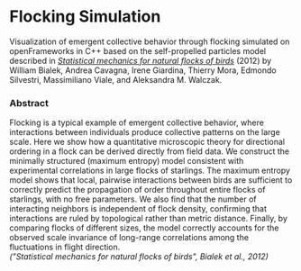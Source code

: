 # Flocking Simulation

Visualization of emergent collective behavior through flocking simulated on openFrameworks in C++ based on the self-propelled particles model described in [_Statistical mechanics for natural flocks of birds_](https://doi.org/10.1073/pnas.1118633109) (2012) by William Bialek, Andrea Cavagna, Irene Giardina, Thierry Mora, Edmondo Silvestri, Massimiliano Viale, and Aleksandra M. Walczak.

### Abstract

Flocking is a typical example of emergent collective behavior, where interactions between individuals produce collective patterns on the large scale. Here we show how a quantitative microscopic theory for directional ordering in a flock can be derived directly from field data. We construct the minimally structured (maximum entropy) model consistent with experimental correlations in large flocks of starlings. The maximum entropy model shows that local, pairwise interactions between birds are sufficient to correctly predict the propagation of order throughout entire flocks of starlings, with no free parameters. We also find that the number of interacting neighbors is independent of flock density, confirming that interactions are ruled by topological rather than metric distance. Finally, by comparing flocks of different sizes, the model correctly accounts for the observed scale invariance of long-range correlations among the fluctuations in flight direction.  
_("Statistical mechanics for natural flocks of birds", Bialek et al., 2012)_
